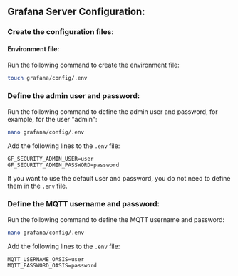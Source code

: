 ## Grafana Server Configuration:

### Create the configuration files:

#### Environment file:

Run the following command to create the environment file:

```bash
touch grafana/config/.env
```

### Define the admin user and password:

Run the following command to define the admin user and password, for example, for the user "admin":

```bash
nano grafana/config/.env
```

Add the following lines to the `.env` file:

```
GF_SECURITY_ADMIN_USER=user
GF_SECURITY_ADMIN_PASSWORD=password
```

If you want to use the default user and password, you do not need to define them in the `.env` file.

### Define the MQTT username and password:

Run the following command to define the MQTT username and password:

```bash
nano grafana/config/.env
```

Add the following lines to the `.env` file:

```
MQTT_USERNAME_OASIS=user
MQTT_PASSWORD_OASIS=password
```
